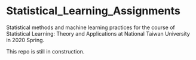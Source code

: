 # Statistical_Learning_Assignments

Statistical methods and machine learning practices for the course of Statistical Learning: Theory and Applications at National Taiwan University in 2020 Spring.

This repo is still in construction.
